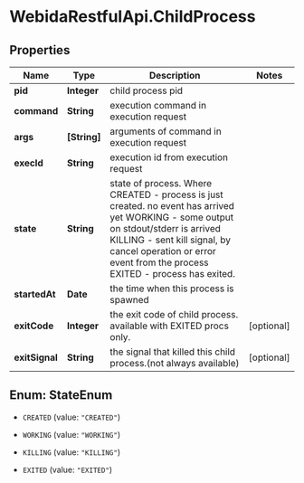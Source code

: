 # WebidaRestfulApi.ChildProcess

## Properties
Name | Type | Description | Notes
------------ | ------------- | ------------- | -------------
**pid** | **Integer** | child process pid | 
**command** | **String** | execution command in execution request | 
**args** | **[String]** | arguments of command in execution request | 
**execId** | **String** | execution id from execution request | 
**state** | **String** | state of process. Where   CREATED - process is just created. no event has arrived yet   WORKING - some output on stdout/stderr is arrived   KILLING - sent kill signal, by cancel operation or error event from the process   EXITED  - process has exited.  | 
**startedAt** | **Date** | the time when this process is spawned | 
**exitCode** | **Integer** | the exit code of child process. available with EXITED procs only. | [optional] 
**exitSignal** | **String** | the signal that killed this child process.(not always available) | [optional] 


<a name="StateEnum"></a>
## Enum: StateEnum


* `CREATED` (value: `"CREATED"`)

* `WORKING` (value: `"WORKING"`)

* `KILLING` (value: `"KILLING"`)

* `EXITED` (value: `"EXITED"`)




